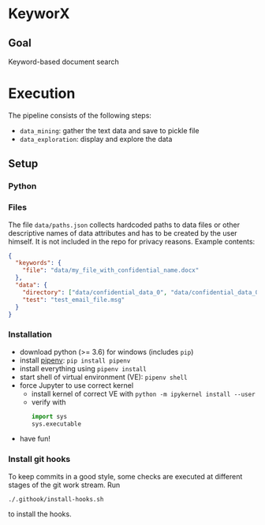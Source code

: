 <!-- [![Build Status](https://travis-ci.org/cyber-fighters/SemantiX.svg?branch=master)](https://travis-ci.org/cyber-fighters/SemantiX) -->

# KeyworX

## Goal
Keyword-based document search

# Execution
The pipeline consists of the following steps:
* `data_mining`: gather the text data and save to pickle file
* `data_exploration`: display and explore the data

## Setup

### Python


### Files
The file `data/paths.json` collects hardcoded paths to data files or other descriptive names of data attributes and has to be created by the user himself. It is not included in the repo for privacy reasons. Example contents:
```json
{
  "keywords": {
    "file": "data/my_file_with_confidential_name.docx"
  },
  "data": {
    "directory": ["data/confidential_data_0", "data/confidential_data_0"],
    "test": "test_email_file.msg"
  }
}

```

### Installation
* download python (>= 3.6) for windows (includes `pip`)
* install [pipenv](pipenv.readthedocs.io): `pip install pipenv`
* install everything using `pipenv install`
* start shell of virtual environment (VE): `pipenv shell`
* force Jupyter to use correct kernel
	* install kernel of correct VE with `python -m ipykernel install --user`
	* verify with
		```python
		import sys
		sys.executable
		```
* have fun!
	
### Install git hooks
To keep commits in a good style, some checks are executed at different stages of the git work stream. Run
```shell
./.githook/install-hooks.sh
```
to install the hooks.
